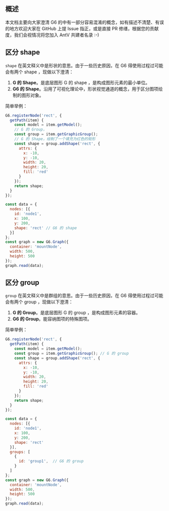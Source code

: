 <!--
index: 6
title: 概念澄清
resource:
  jsFiles:
-->

## 概述

本文档主要向大家澄清 G6 的中有一部分容易混淆的概念，如有描述不清楚、有误的地方欢迎大家在 GitHub 上提 Issue 指正，或是直接 PR 修缮，根据您的贡献度，我们会视情况将您加入 AntV 共建者名录 :-)

## 区分 shape 

`shape` 在英文释义中是形状的意思。由于一些历史原因，在 G6 得使用过程过可能会有两个 shape ，现做以下澄清：

1. **G 的 Shape**。是底层图形 G 的 shape ，是构成图形元素的最小单位。
2. **G6 的 Shape**。沿用了可视化理论中，形状视觉通道的概念，用于区分图项绘制的图形对象。

简单举例：

```js
G6.registerNode('rect', {
  getPath(item) {
    const model = item.getModel();
    // G 的 Group，
    const group = item.getGraphicGroup();
    // G 的 Shape，绘制了一个填充为红色的矩形
    const shape = group.addShape('rect', {
      attrs: {
        x: -10,
        y: -10,
        width: 20,
        height: 20,
        fill: 'red'
      }
    });
    return shape;
  }
});

const data = {
  nodes: [{
    id: 'node1',
    x: 100,
    y: 200,
    shape: 'rect' // G6 的 shape
  }]
};
const graph = new G6.Graph({
  container: 'mountNode',
  width: 500,
  height: 500
});
graph.read(data);
```

## 区分 group 

`group` 在英文释义中是群组的意思。由于一些历史原因，在 G6 得使用过程过可能会有两个 group ，现做以下澄清：

1. **G 的 Group**。是底层图形 G 的 group ，是构成图形元素的容器。
2. **G6 的 Group**。能容纳图项的特殊图项。

简单举例：

```js
G6.registerNode('rect', {
  getPath(item) {
    const model = item.getModel();
    const group = item.getGraphicGroup(); // G 的 group
    const shape = group.addShape('rect', {
      attrs: {
        x: -10,
        y: -10,
        width: 20,
        height: 20,
        fill: 'red'
      }
    });
    return shape;
  }
});

const data = {
  nodes: [{
    id: 'node1',
    x: 100,
    y: 200,
    shape: 'rect'
  }],
  groups: [
    {
      id: 'group1',  // G6 的 group
    }
  ]
};
const graph = new G6.Graph({
  container: 'mountNode',
  width: 500,
  height: 500
});
graph.read(data);
```